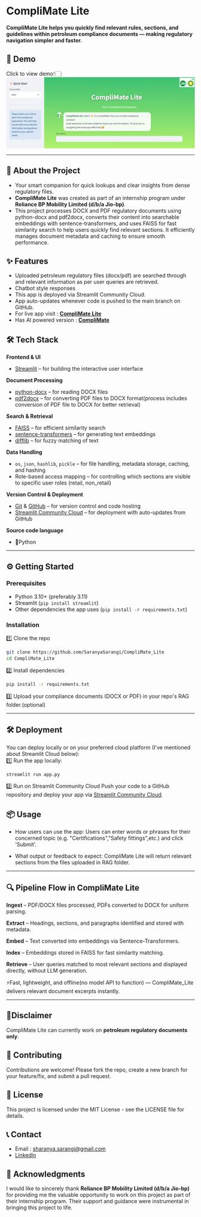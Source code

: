 # CompliMate Lite
**CompliMate Lite helps you quickly find relevant rules, sections, and guidelines within petroleum compliance documents — making regulatory navigation simpler and faster.**
## 🎥 Demo
Click to view demo👇🏻:
[![CompliMate Lite Demo](assets/CompliMate_Lite_interface.png)](https://github.com/user-attachments/assets/d0a3ea6c-b56d-4518-8f77-70dc5f86e5bd)

---

## 🚀 About the Project

- Your smart companion for quick lookups and clear insights from dense regulatory files.
- **CompliMate Lite** was created as part of an internship program under **Reliance BP Mobility Limited (d/b/a Jio-bp)**.
- This project processes DOCX and PDF regulatory documents using python-docx and pdf2docx, converts their content into searchable embeddings with sentence-transformers, and uses FAISS for fast similarity search to help users quickly find relevant sections. It efficiently manages document metadata and caching to ensure smooth performance.

## ✨ Features

- Uploaded petroleum regulatory files (docx/pdf) are searched through and relevant information as per user queries are retrieved.
- Chatbot style responses
- This app is deployed via Streamlit Community Cloud.
- App auto-updates whenever code is pushed to the main branch on GitHub.
- For live app visit : **[CompliMate Lite](https://complimatelite-bysaranyasarangi.streamlit.app/)**
- Has AI powered version : **[CompliMate](https://github.com/SaranyaSarangi/CompliMate)** 

## 🛠️ Tech Stack

**Frontend & UI**
- [Streamlit](https://streamlit.io/) – for building the interactive user interface

**Document Processing**
- [python-docx](https://python-docx.readthedocs.io/) – for reading DOCX files
- [pdf2docx](https://pypi.org/project/pdf2docx/) – for converting PDF files to DOCX format(process includes conversion of PDF file to DOCX for better retrieval)

**Search & Retrieval**
- [FAISS](https://faiss.ai/) – for efficient similarity search
- [sentence-transformers](https://www.sbert.net/) – for generating text embeddings
- [difflib](https://docs.python.org/3/library/difflib.html) – for fuzzy matching of text

**Data Handling**
- `os`, `json`, `hashlib`, `pickle` – for file handling, metadata storage, caching, and hashing
- Role-based access mapping – for controlling which sections are visible to specific user roles (retail, non_retail)

**Version Control & Deployment**
- [Git](https://git-scm.com/) & [GitHub](https://github.com/) – for version control and code hosting
- [Streamlit Community Cloud](https://streamlit.io/cloud) – for deployment with auto-updates from GitHub

**Source code language**
- 🐍Python

---

## ⚙️ Getting Started

### Prerequisites

- Python 3.10+ (preferably 3.11)
- Streamlit (`pip install streamlit`)
- Other dependencies the app uses (`pip install -r requirements.txt`)

### Installation

1️⃣ Clone the repo  
```bash
git clone https://github.com/SaranyaSarangi/CompliMate_Lite
cd CompliMate_Lite
```

2️⃣ Install dependencies
```bash
pip install -r requirements.txt
```
3️⃣ Upload your compliance documents (DOCX or PDF) in your repo's RAG folder.(optional)

---

## 🛠️ Deployment
You can deploy locally or on your preferred cloud platform (I've mentioned about Streamlit Cloud below):  
1️⃣ Run the app locally:
```bash
streamlit run app.py
```
2️⃣ Run on Streamlit Community Cloud
Push your code to a GitHub repository and deploy your app via [Streamlit Community Cloud](https://streamlit.io/cloud).

## 📦 Usage
- How users can use the app:
Users can enter words or phrases for their concerned topic (e.g. "Certifications","Safety fittings",etc.) and click 'Submit'.

- What output or feedback to expect:
CompliMate Lite will return relevant sections from the files uploaded in RAG folder.

---

## 🔍 Pipeline Flow in CompliMate Lite
**Ingest** – PDF/DOCX files processed, PDFs converted to DOCX for uniform parsing.

**Extract** – Headings, sections, and paragraphs identified and stored with metadata.

**Embed** – Text converted into embeddings via Sentence-Transformers.

**Index** – Embeddings stored in FAISS for fast similarity matching.

**Retrieve** – User queries matched to most relevant sections and displayed directly, without LLM generation.

⚡Fast, lightweight, and offline(no model API to function) — CompliMate_Lite delivers relevant document excerpts instantly.

---

## 📌Disclaimer
CompliMate Lite can currently work on **petroleum regulatory documents only**.

## 🤝 Contributing
Contributions are welcome! Please fork the repo, create a new branch for your feature/fix, and submit a pull request.

## 📄 License
This project is licensed under the MIT License - see the LICENSE file for details.

## 📞 Contact
- Email : sharanya.sarangi@gmail.com
- [LinkedIn](https://www.linkedin.com/in/saranya-sarangi-5b3745374/)

## 🎉 Acknowledgments
I would like to sincerely thank **Reliance BP Mobility Limited (d/b/a Jio-bp)** for providing me the valuable opportunity to work on this project as part of their internship program. Their support and guidance were instrumental in bringing this project to life.
